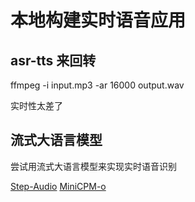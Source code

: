# 本地构建实时语音应用

## asr-tts 来回转
ffmpeg -i input.mp3 -ar 16000 output.wav

实时性太差了

## 流式大语言模型

尝试用流式大语言模型来实现实时语音识别

[Step-Audio](https://github.com/stepfun-ai/Step-Audio)
[MiniCPM-o](https://github.com/OpenBMB/MiniCPM-o)

